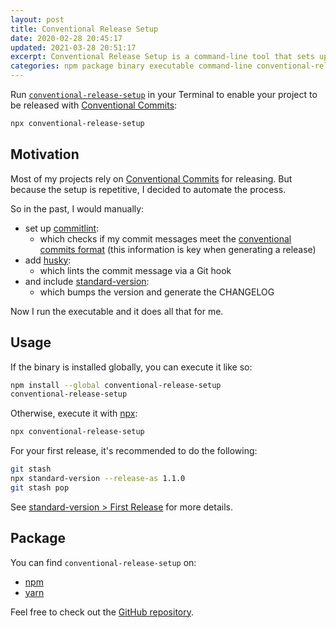 ```yaml
---
layout: post
title: Conventional Release Setup
date: 2020-02-28 20:45:17
updated: 2021-03-28 20:51:17
excerpt: Conventional Release Setup is a command-line tool that sets up committing and releasing with conventional commits.
categories: npm package binary executable command-line conventional-release-setup conventional-commits husky commitlint standard-version cli
---
```


Run [`conventional-release-setup`](https://www.npmjs.com/package/conventional-release-setup) in your Terminal to enable your project to be released with [Conventional Commits](https://www.conventionalcommits.org/):

```sh
npx conventional-release-setup
```

## Motivation

Most of my projects rely on [Conventional Commits](https://conventionalcommits.org/) for releasing. But because the setup is repetitive, I decided to automate the process.

So in the past, I would manually:

- set up [commitlint](https://github.com/conventional-changelog/commitlint#what-is-commitlint):
  - which checks if my commit messages meet the [conventional commits format](https://conventionalcommits.org/) (this information is key when generating a release)
- add [husky](https://github.com/typicode/husky#husky):
  - which lints the commit message via a Git hook
- and include [standard-version](https://github.com/conventional-changelog/standard-version#readme):
  - which bumps the version and generate the CHANGELOG

Now I run the executable and it does all that for me.

## Usage

If the binary is installed globally, you can execute it like so:

```sh
npm install --global conventional-release-setup
conventional-release-setup
```

Otherwise, execute it with [npx](https://www.npmjs.com/package/npx):

```sh
npx conventional-release-setup
```

For your first release, it's recommended to do the following:

```sh
git stash
npx standard-version --release-as 1.1.0
git stash pop
```

See [standard-version > First Release](https://github.com/conventional-changelog/standard-version#first-release) for more details.

## Package

You can find `conventional-release-setup` on:

- [npm](https://www.npmjs.com/package/conventional-release-setup)
- [yarn](https://yarnpkg.com/package/conventional-release-setup)

Feel free to check out the [GitHub repository](https://github.com/remarkablemark/conventional-release-setup).
